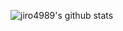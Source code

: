 ![jiro4989's github stats](https://github-readme-stats.vercel.app/api?username=jiro4989&show_icons=true&theme=cobalt)
